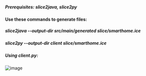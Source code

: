 ##### Prerequisites: slice2java, slice2py


#### Use these commands to generate files:
##### slice2java --output-dir src/main/generated slice/smarthome.ice
##### slice2py --output-dir client slice/smarthome.ice

##### Using client.py:
![image](https://user-images.githubusercontent.com/37248877/80373863-00e98f80-8896-11ea-8ea6-efce08445929.png)
